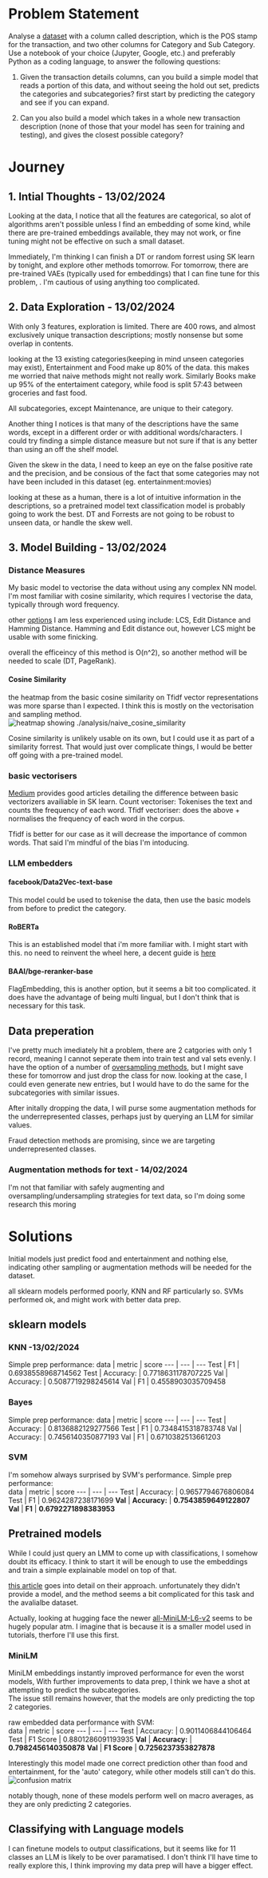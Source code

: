 # Problem Statement
Analyse a [dataset](https://drive.google.com/drive/folders/1IxCF-QLFi02knTmUYllnPgedZNzXT_hy?usp=sharing) with a column called description, which is the POS stamp for the transaction, and two other columns for Category and Sub Category. 
Use a notebook of your choice (Jupyter, Google, etc.) and preferably Python as a coding language, to answer the following questions:

1. Given the transaction details columns, can you build a simple model that reads a portion of this data, and without seeing the hold out set, predicts the categories and subcategories? first start by predicting the category and see if you can expand.

2. Can you also build a model which takes in a whole new transaction description (none of those that your model has seen for training and testing), and gives the closest possible category?



# Journey

## 1. Intial Thoughts - 13/02/2024
Looking at the data, I notice that all the features are categorical, so alot of algorithms aren't possible unless I find an embedding of some kind, while there are pre-trained embeddings available, they may not work, or fine tuning might not be effective on such a small dataset. 

Immediately, I'm thinking I can finish a DT or random forrest using SK learn by tonight, and explore other methods tomorrow. For tomorrow, there are pre-trained VAEs (typically used for embeddings) that I can fine tune for this problem, . I'm cautious of using anything too complicated.

## 2. Data Exploration - 13/02/2024
With only 3 features, exploration is limited.
There are 400 rows, and almost exclusively unique transaction descriptions; mostly nonsense but some overlap in contents. 

looking at the 13 existing categories(keeping in mind unseen categories may exist), Entertainment and Food make up 80% of the data. this makes me worried that naive methods might not really work. Similarly Books make up 95% of the entertaiment category, while food is split 57:43 between groceries and fast food.

All subcategories, except Maintenance, are unique to their category.

Another thing I notices is that many of the descriptions have the same words, except in a different order or with additional words/characters. I could try finding a simple distance measure but not sure if that is any better than using an off the shelf model.

Given the skew in the data, I need to keep an eye on the false positive rate and the precision, and be consious of the fact that some categories may not have been included in this dataset (eg. entertainment:movies)

looking at these as a human, there is a lot of intuitive information in the descriptions, so a pretrained  model text classification model is probably going to work the best. DT and Forrests are not going to be robust to unseen data, or handle the skew well.

## 3. Model Building - 13/02/2024
### Distance Measures
My basic model to vectorise the data without using any complex NN model.
I'm most familiar with cosine similarity, which requires I vectorise the data, typically through word frequency. 

other [options](https://flavien-vidal.medium.com/similarity-distances-for-natural-language-processing-16f63cd5ba55) I am less experienced using include: LCS, Edit Distance and Hamming Distance. 
Hamming and Edit distance out, however LCS might be usable with some finicking.

overall the efficeincy of this method is O(n^2), so another method will be needed to scale (DT, PageRank).

#### Cosine Similarity
the heatmap from the basic cosine similarity on Tfidf vector representations was more sparse than I expected. I think this is mostly on the vectorisation and sampling method. 
![heatmap showing ./analysis/naive_cosine_similarity](./analysis/naive_cosine_similarity.png)

Cosine similarity is unlikely usable on its own, but I could use it as part of a similarity forrest. That would just over complicate things, I would be better off going with a pre-trained model.

### basic vectorisers 
[Medium](https://medium.com/geekculture/how-sklearns-countvectorizer-and-tfidftransformer-compares-with-tfidfvectorizer-a42a2d6d15a2) provides good articles detailing the difference between basic vectorizers availiable in SK learn.
Count vectoriser: Tokenises the text and counts the frequency of each word.
Tfidf vectoriser: does the above + normalises the frequency of each word in the corpus.

Tfidf is better for our case as it will decrease the importance of common words. That said I'm mindful of the bias I'm intoducing.

### LLM embedders
#### facebook/Data2Vec-text-base
This model could be used to tokenise the data, then use the basic models from before to predict the category. 
#### RoBERTa
This is an established model that i'm more familiar with. I might start with this. 
no need to reinvent the wheel here, a decent guide is [here](https://jesusleal.io/2020/10/20/RoBERTA-Text-Classification/)
#### BAAI/bge-reranker-base
FlagEmbedding, this is another option, but it seems a bit too complicated. it does have the advantage of being multi lingual, but I don't think that is necessary for this task.

## Data preperation
I've pretty much imediately hit a problem, there are 2 catgories with only 1 record, meaning I cannot seperate them into train test and val sets evenly. I have the option of a number of [oversampling methods](https://machinelearningmastery.com/data-sampling-methods-for-imbalanced-classification/), but I might save these for tomorrow and just drop the class for now. looking at the case, I could even generate new entries, but I would have to do the same for the subcategories with similar issues.

After initally dropping the data, I will purse some augmentation methods for the underrepresented classes, perhaps just by querying an LLM for similar values.

Fraud detection methods are promising, since we are targeting underrepresented classes.


### Augmentation methods for text - 14/02/2024
I'm not that familiar with safely augmenting and oversampling/undersampling strategies for text data, so I'm doing some research this moring 




# Solutions
Initial models just predict food and entertainment and nothing else, indicating other sampling or augmentation methods will be needed for the dataset.

all sklearn models performed poorly, KNN and RF particularly so. SVMs performed ok, and might work with better data prep.
## sklearn models
### KNN -13/02/2024
Simple prep performance:
data | metric | score
--- | --- | ---
Test | F1        | 0.6938558968714562
Test | Accuracy: | 0.7718631178707225
Val | Accuracy: | 0.5087719298245614
Val | F1        | 0.4558903035709458

### Bayes
Simple prep performance:
data | metric | score
--- | --- | ---
Test | Accuracy: | 0.8136882129277566
Test | F1        | 0.7348415318783748
Val | Accuracy: | 0.7456140350877193
Val | F1        | 0.6710382513661203
### SVM

I'm somehow always surprised by SVM's performance.
Simple prep performance: \
data | metric | score
---  | ---    | ---
Test | Accuracy: | 0.9657794676806084
Test | F1        | 0.9624287238171699
**Val** | **Accuracy:** | **0.7543859649122807**
**Val** | **F1**        | **0.6792271898383953**


## Pretrained models

While I could just query an LMM to come up with classifications, I somehow doubt its efficacy.
I think to start it will be enough to use the embeddings and train a simple explainable model on top of that.

[this article](https://medium.com/@echo_neath_ashtrees/no-labels-no-problem-a-better-way-to-classify-bank-transaction-data-73380ce20734) goes into detail on their approach.
unfortunately they didn't provide a model, and the method seems a bit complicated for this task and the avalialbe dataset.

Actually, looking at hugging face the newer [all-MiniLM-L6-v2](https://huggingface.co/sentence-transformers/all-MiniLM-L6-v2) seems to be hugely popular atm. I imagine that is because it is a smaller model used in tutorials, therfore I'll use this first. 

### MiniLM
MiniLM embeddings instantly improved performance for even the worst models, With further improvements to data prep, I think we have a shot at attempting to predict the subcategories. \
The issue still remains however, that the models are only predicting the top 2 categories.

raw embedded data performance with SVM: \
data  | metric    | score
---   | ---       | ---
Test  | Accuracy: | 0.9011406844106464
Test  | F1 Score  | 0.8801286091193935
**Val**   | **Accuracy:** | **0.7982456140350878**
**Val**   | **F1 Score**  | **0.7256237353827878**

Interestingly this model made one correct prediction other than food and entertainment, for the 'auto' category, while other models still can't do this.
![confusion matrix](./analysis/confusion_matricies/svm_embeddings.png)

notably though, none of these models perform well on macro averages, as they are only predicting 2 categories.


## Classifying with Language models 
I can finetune models to output classifications, but it seems like for 11 classes an LLM is likely to be over paramatised. I don't think I'll have time to really explore this, I think improving my data prep will have a bigger effect. 



